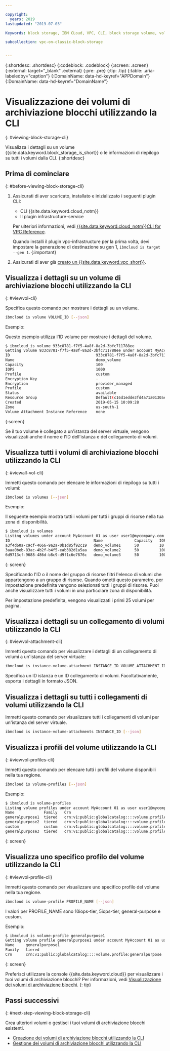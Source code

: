```yaml
---

copyright:
  years: 2019
lastupdated: "2019-07-03"

Keywords: block storage, IBM CLoud, VPC, CLI, block storage volume, volume, IOPS

subcollection: vpc-on-classic-block-storage


---
```


{:shortdesc: .shortdesc}
{:codeblock: .codeblock}
{:screen: .screen}
{:external: target="_blank" .external}
{:pre: .pre}
{:tip: .tip}
{:table: .aria-labeledby="caption"}
{:DomainName: data-hd-keyref="APPDomain"}
{:DomainName: data-hd-keyref="DomainName"}

# Visualizzazione dei volumi di archiviazione blocchi utilizzando la CLI
{: #viewing-block-storage-cli}

Visualizza i dettagli su un volume {{site.data.keyword.block_storage_is_short}} o le informazioni di riepilogo su tutti i volumi dalla CLI.
{:shortdesc}

## Prima di cominciare
{: #before-viewing-block-storage-cli}

1. Assicurati di aver scaricato, installato e inizializzato i seguenti plugin CLI:
    * CLI {{site.data.keyword.cloud_notm}}
    * Il plugin infrastructure-service

   Per ulteriori informazioni, vedi [{{site.data.keyword.cloud_notm}}CLI for VPC Reference](/docs/vpc-infrastructure-cli-plugin?topic=vpc-infrastructure-cli-plugin-vpc-reference).
   
   Quando installi il plugin vpc-infrastructure per la prima volta, devi impostare la generazione di destinazione su gen 1, `ibmcloud is target --gen 1`.
   {:important}
   
2. Assicurati di aver già [creato un {{site.data.keyword.vpc_short}}](/docs/vpc-on-classic?topic=vpc-on-classic-getting-started).

## Visualizza i dettagli su un volume di archiviazione blocchi utilizzando la CLI
{: #viewvol-cli}

Specifica questo comando per mostrare i dettagli su un volume.

```bash
ibmcloud is volume VOLUME_ID [--json]
```

Esempio:

Questo esempio utilizza l'ID volume per mostrare i dettagli del volume.

```bash
$ ibmcloud is volume 933c8781-f7f5-4a8f-8a2d-3bfc711788ee
Getting volume 933c8781-f7f5-4a8f-8a2d-3bfc711788ee under account MyAccount01 as user user1@mycompany.com...
ID                                      933c8781-f7f5-4a8f-8a2d-3bfc711788ee
Name                                    demo_volume
Capacity                                100
IOPS                                    1000
Profile                                 custom
Encryption Key                          -
Encryption                              provider_managed
Profile                                 custom
Status                                  available
Resource Group                          Default(c16d1edde3fd4a71a0130aed371405a0)
Created                                 2019-05-15 10:09:28
Zone                                    us-south-1
Volume Attachment Instance Reference    none
```
{:screen}

Se il tuo volume è collegato a un'istanza del server virtuale, vengono visualizzati anche il nome e l'ID dell'istanza e del collegamento di volumi.

## Visualizza tutti i volumi di archiviazione blocchi utilizzando la CLI
{: #viewall-vol-cli}

Immetti questo comando per elencare le informazioni di riepilogo su tutti i volumi:

```bash
ibmcloud is volumes [--json]
```

Esempio:

Il seguente esempio mostra tutti i volumi per tutti i gruppi di risorse nella tua zona di disponibilità.  

```bash
$ ibmcloud is volumes
Listing volumes under account MyAccount 01 as user user1@mycompany.com...
ID                                     Name              Capacity   IOPS   Auto Delete   Encryption        Profile         Created               Status      Zone         Resource Group
a3f4d60a-c9cf-4666-9a2a-0b1d85f92c19   demo_volume1      50         10     Manual        provider managed  generalpurpose   2019-06-30 11:04:46  pending     us-south-1   (c16d1edd-.)
3aaa0beb-83ac-4b2f-b4f5-eab382d1a5aa   demo_volume2      50         100    Manual        provider managed  custom           2019-06-30 10:26:34  available   us-south-1   (c16d1edd-.)
6d9713cf-9688-486d-b8c9-d9f1c6e7876c   demo_volume3      50         100    Manual        provider managed  custom           2019-06-30 10:39:24  available   us-south-1   (c16d1edd-.)
```
{: screen}

Specificando l'ID o il nome del gruppo di risorse filtri l'elenco di volumi che appartengono a un gruppo di risorse. Quando ometti questo parametro, per impostazione predefinita vengono selezionati tutti i gruppi di risorse. Puoi anche visualizzare tutti i volumi in una particolare zona di disponibilità.

Per impostazione predefinita, vengono visualizzati i primi 25 volumi per pagina.

## Visualizza i dettagli su un collegamento di volumi utilizzando la CLI
{: #viewvol-attachment-cli}

Immetti questo comando per visualizzare i dettagli di un collegamento di volumi a un'istanza del server virtuale:

```bash
ibmcloud is instance-volume-attachment INSTANCE_ID VOLUME_ATTACHMENT_ID [--json]
```

Specifica un ID istanza e un ID collegamento di volumi.  Facoltativamente, esporta i dettagli in formato JSON.

## Visualizza i dettagli su tutti i collegamenti di volumi utilizzando la CLI

Immetti questo comando per visualizzare tutti i collegamenti di volumi per un'istanza del server virtuale.

```bash
ibmcloud is instance-volume-attachments INSTANCE_ID [--json]
```

## Visualizza i profili del volume utilizzando la CLI
{: #viewvol-profiles-cli}

Immetti questo comando per elencare tutti i profili del volume disponibili nella tua regione.

```bash
ibmcloud is volume-profiles [--json]
```

Esempio:

```bash
$ ibmcloud is volume-profiles
Listing volume profiles under account MyAccount 01 as user user1@mycompany.com...
Name             Family   Crn
generalpurpose1  tiered   crn:v1:public:globalcatalog::::volume.profile:generalpurpose
generalpurpose2  tiered   crn:v1:public:globalcatalog::::volume.profile:generalpurpose
custom           custom   crn:v1:public:globalcatalog::::volume.profile:custom
generalpurpose3  tiered   crn:v1:public:globalcatalog::::volume.profile:generalpurpose
```
{: screen}

## Visualizza uno specifico profilo del volume utilizzando la CLI
{: #viewvol-profile-cli}

Immetti questo comando per visualizzare uno specifico profilo del volume nella tua regione.

```bash
ibmcloud is volume-profile PROFILE_NAME [--json]
```

I valori per PROFILE_NAME sono 10iops-tier, 5iops-tier, general-purpose e custom.

Esempio:

```bash
$ ibmcloud is volume-profile generalpurpose1
Getting volume profile generalpurpose1 under account MyAccount 01 as user user1@mycompany.com...
Name     generalpurpose1
Family   tiered
Crn      crn:v1:public:globalcatalog::::volume.profile:generalpurpose
```
{: screen}

Preferisci utilizzare la console {{site.data.keyword.cloud}} per visualizzare i tuoi volumi di archiviazione blocchi? Per informazioni, vedi [Visualizzazione dei volumi di archiviazione blocchi](/docs/vpc-on-classic-block-storage?topic=vpc-on-classic-block-storage-viewing-block-storage).
{: tip}

## Passi successivi
{: #next-step-viewing-block-storage-cli}

Crea ulteriori volumi o gestisci i tuoi volumi di archiviazione blocchi esistenti.

* [Creazione dei volumi di archiviazione blocchi utilizzando la CLI](/docs/vpc-on-classic-block-storage?topic=vpc-on-classic-block-storage-creating-block-storage-cli)
* [Gestione dei volumi di archiviazione blocchi utilizzando la CLI](/docs/vpc-on-classic-block-storage?topic=vpc-on-classic-block-storage-managing-block-storage-cli)
